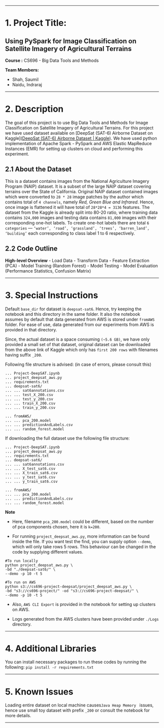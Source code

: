 - - - -
# 1. Project Title:
## Using PySpark for Image Classification on Satellite Imagery of Agricultural Terrains

**Course :** CS696 - Big Data Tools and Methods

**Team Members:**
- Shah, Saumil
- Naidu, Indraraj

- - - -

# 2. Description
The goal of this project is to use Big Data Tools and Methods for Image Classification on Satellite Imagery of Agricultural Terrains. For this project we have used dataset available on [DeepSat (SAT-6) Airborne Dataset on Kaggle]([DeepSat (SAT-6) Airborne Dataset | Kaggle](https://www.kaggle.com/crawford/deepsat-sat6)).  We have used python implementation of Apache Spark - PySpark and AWS Elastic MapReduce Instances (EMR) for setting up clusters on cloud and performing this experiment.

## 2.1 About the Dataset
This is a dataset contains images from the National Agriculture Imagery Program (NAIP) dataset. It is a subset of the large NAIP dataset covering terrains over the State of California. Original NAIP dataset contained images which were converted to ```28 * 28``` image patches by the author which contains total of ```4 channels```, namely *Red, Green Blue and Infrared*.  Hence, once image is flattened it will have total of ```28*28*4 = 3136``` features. The dataset from the Kaggle is already split into 80-20 ratio, where training data contains  ```324,000``` images and testing data contains  ```81,000``` images with their corresponding one-hot labels. To create one-hot labels there are total  ```6 categories``` —  ```‘water’, ‘road’, ‘grassland’, ‘trees’, ‘barren_land’, ‘building’``` each corresponding to class label 1 to 6 respectively.

## 2.2 Code Outline
**High-level Overview**
    - Load Data
    - Transform Data
    - Feature Extraction (PCA)
    - Model Training (Random Forest)
    - Model Testing
    - Model Evaluation (Performance Statistics, Confusion Matrix)

- - - -

# 3. Special Instructions
Default ```base_dir``` for dataset is ```deepsat-sat6```. Hence, try keeping the notebook and this directory in the same folder. It also the notebook assumes by default that data generated from AWS is stored under  ```fromAWS``` folder. For ease of use, data generated from our experiments from AWS is provided in that directory.

Since, the actual dataset is a space consuming ```(~5.6 GB)```, we have only provided a small set of that dataset, original dataset can be downloaded from the above link of Kaggle which only has ```first 200 rows``` with filenames having suffix ```_200```.

Following file structure is advised: (in case of errors, please consult this)
```
... Project-DeepSAT.ipynb
... project_deepsat_aws.py
... requirements.txt
... deepsat-sat6/
... ... sat6annotations.csv
... ... test_X_200.csv
... ... test_y_200.csv
... ... train_X_200.csv
... ... train_y_200.csv

... fromAWS/
... ... pca_200.model
... ... predictionAndLabels.csv
... ... random_forest.model
```

If downloading the full dataset use the following file structure:
```
... Project-DeepSAT.ipynb
... project_deepsat_aws.py
... requirements.txt
... deepsat-sat6/
... ... sat6annotations.csv
... ... X_test_sat6.csv
... ... X_train_sat6.csv
... ... y_test_sat6.csv
... ... y_train_sat6.csv

... fromAWS/
... ... pca_200.model
... ... predictionAndLabels.csv
... ... random_forest.model
```

**Note**
- Here, filename ```pca_200.model``` could be different, based on the number of pca components chosen, here it is ```k=200```.

- For running ```project_deepsat_aws.py```,  more information can be found inside the file.  If you want test the find, you can supply option ```--demo```, which will only take rows 5 rows. This behaviour can be changed in the code by supplying different values.

```
#To run locally
python project_deepsat_aws.py \
-bd "./deepsat-sat6/" \
--demo -p 10 -t 5

#To run on AWS
python s3://cs696-project-deepsat/project_deepsat_aws.py \
-bd "s3://cs696-project/" -od "s3://cs696-project-deepsat/" \
--demo -p 10 -t 5
```

- Also, ```AWS CLI Export``` is provided in the notebook for setting up clusters on AWS.

- Logs generated from the AWS clusters have been provided under ```./Logs``` directory.

- - - -

# 4. Additional Libraries
You can install necessary packages to run these codes by running the following:
```pip install -r requirements.txt```

- - - -

# 5. Known Issues
Loading entire dataset on local machine causes```Java Heap Memory ``` issues, hence use small toy dataset with prefix ```_200``` or consult the notebook for more details.
- - - -
